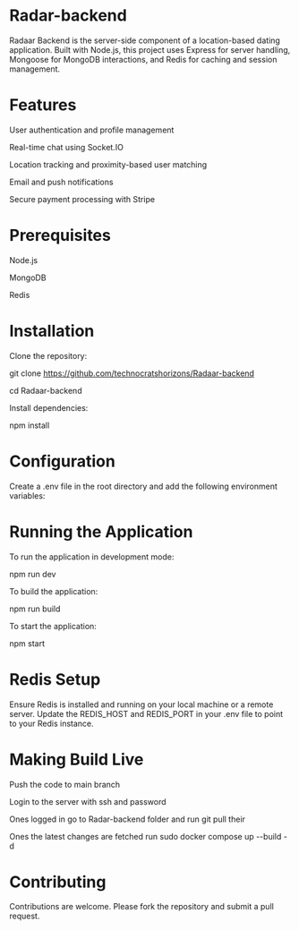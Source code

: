 # Radar-backend 
Radaar Backend is the server-side component of a location-based dating application. Built with Node.js, this project uses Express for server handling, Mongoose for MongoDB interactions, and Redis for caching and session management.

# Features
User authentication and profile management

Real-time chat using Socket.IO

Location tracking and proximity-based user matching

Email and push notifications

Secure payment processing with Stripe

# Prerequisites
Node.js

MongoDB

Redis

# Installation

Clone the repository:

git clone https://github.com/technocratshorizons/Radaar-backend

cd Radaar-backend

Install dependencies:

npm install

# Configuration
Create a .env file in the root directory and add the following environment variables:


# Running the Application
To run the application in development mode:

npm run dev

To build the application:

npm run build

To start the application:

npm start

# Redis Setup
Ensure Redis is installed and running on your local machine or a remote server. Update the REDIS_HOST and REDIS_PORT in your .env file to point to your Redis instance.

# Making Build Live

Push the code to main branch

Login to the server with ssh and password

Ones logged in go to Radar-backend folder and run git pull their

Ones the latest changes are fetched run sudo docker compose up --build -d

# Contributing
Contributions are welcome. Please fork the repository and submit a pull request.


